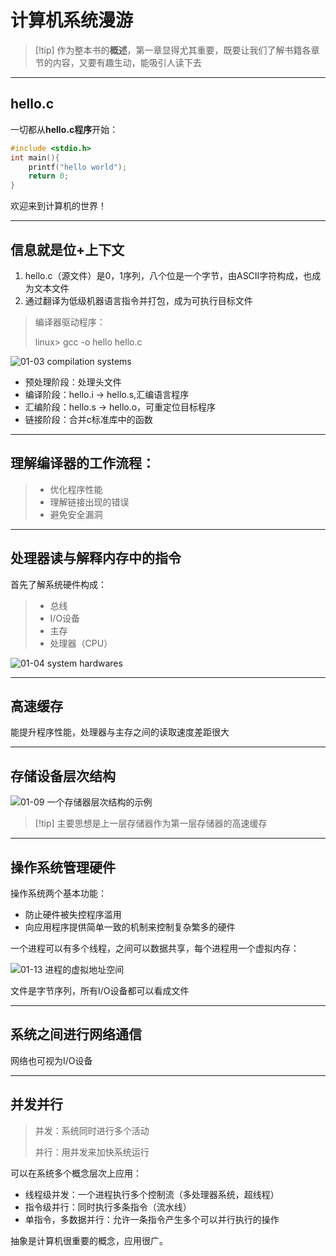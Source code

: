 # **计算机系统漫游**

> [!tip] 作为整本书的**概述**，第一章显得尤其重要，既要让我们了解书籍各章节的内容，又要有趣生动，能吸引人读下去

---



## hello.c

一切都从**hello.c程序**开始：

```cpp
#include <stdio.h>
int main(){
    printf("hello world");
    return 0;
}
```

欢迎来到计算机的世界！

---

## 信息就是位+上下文

1. hello.c（源文件）是0，1序列，八个位是一个字节，由ASCII字符构成，也成为文本文件
2. 通过翻译为低级机器语言指令并打包，成为可执行目标文件

> 编译器驱动程序：
>
> linux> gcc -o hello hello.c

![01-03 compilation systems](https://s2.loli.net/2022/07/11/WxAVUmyMvS24s7K.png)

- 预处理阶段：处理头文件
- 编译阶段：hello.i -> hello.s,汇编语言程序
- 汇编阶段：hello.s -> hello.o，可重定位目标程序
- 链接阶段：合并c标准库中的函数

---



## 理解编译器的工作流程：

> - 优化程序性能
> - 理解链接出现的错误
> - 避免安全漏洞

---



## 处理器读与解释内存中的指令

首先了解系统硬件构成：

> - 总线
> - I/O设备
> - 主存
> - 处理器（CPU）

![01-04 system hardwares](https://s2.loli.net/2022/07/11/Iv74mus9PigFTRG.png)

---



## 高速缓存

能提升程序性能，处理器与主存之间的读取速度差距很大

---



## 存储设备层次结构

![01-09 一个存储器层次结构的示例](https://s2.loli.net/2022/07/11/SCrXVgABMbqPJND.png)

> [!tip] 主要思想是上一层存储器作为第一层存储器的高速缓存

---



## 操作系统管理硬件

操作系统两个基本功能：

- 防止硬件被失控程序滥用
- 向应用程序提供简单一致的机制来控制复杂繁多的硬件

一个进程可以有多个线程，之间可以数据共享，每个进程用一个虚拟内存：

![01-13 进程的虚拟地址空间](https://s2.loli.net/2022/07/11/v4dzTqb8rX97nKt.png)

文件是字节序列，所有I/O设备都可以看成文件

---



## 系统之间进行网络通信

网络也可视为I/O设备

---



## 并发并行

> 并发：系统同时进行多个活动
>
> 并行：用并发来加快系统运行

可以在系统多个概念层次上应用：

- 线程级并发：一个进程执行多个控制流（多处理器系统，超线程）
- 指令级并行：同时执行多条指令（流水线）
- 单指令，多数据并行：允许一条指令产生多个可以并行执行的操作

抽象是计算机很重要的概念，应用很广。